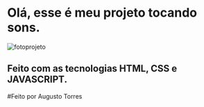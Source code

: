 # Olá, esse é meu projeto tocando sons.

![fotoprojeto](https://user-images.githubusercontent.com/121164117/222246207-97633a49-5bee-4fa2-afc9-8beb4de28038.jpg)


## Feito com as tecnologias HTML, CSS e JAVASCRIPT.

#Feito por Augusto Torres
